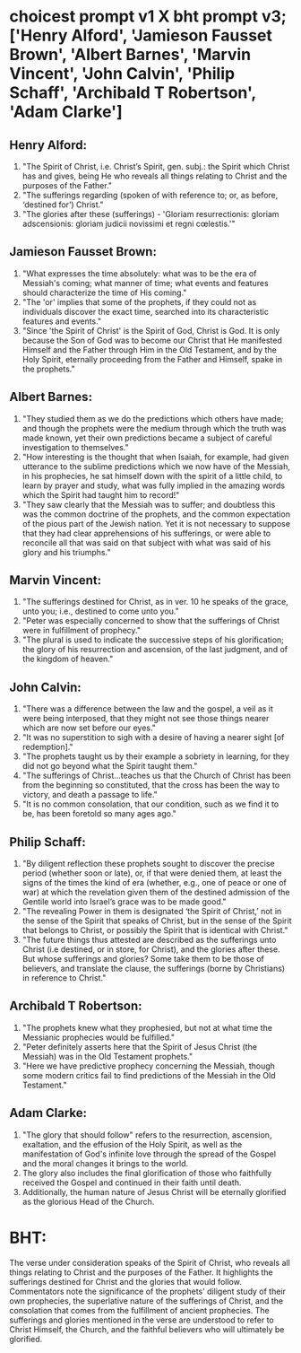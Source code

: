 # choicest prompt v1 X bht prompt v3; ['Henry Alford', 'Jamieson Fausset Brown', 'Albert Barnes', 'Marvin Vincent', 'John Calvin', 'Philip Schaff', 'Archibald T Robertson', 'Adam Clarke']

## Henry Alford:
1. "The Spirit of Christ, i.e. Christ’s Spirit, gen. subj.: the Spirit which Christ has and gives, being He who reveals all things relating to Christ and the purposes of the Father."
2. "The sufferings regarding (spoken of with reference to; or, as before, ‘destined for’) Christ."
3. "The glories after these (sufferings) - 'Gloriam resurrectionis: gloriam adscensionis: gloriam judicii novissimi et regni cœlestis.'"

## Jamieson Fausset Brown:
1. "What expresses the time absolutely: what was to be the era of Messiah's coming; what manner of time; what events and features should characterize the time of His coming."
2. "The 'or' implies that some of the prophets, if they could not as individuals discover the exact time, searched into its characteristic features and events."
3. "Since 'the Spirit of Christ' is the Spirit of God, Christ is God. It is only because the Son of God was to become our Christ that He manifested Himself and the Father through Him in the Old Testament, and by the Holy Spirit, eternally proceeding from the Father and Himself, spake in the prophets."

## Albert Barnes:
1. "They studied them as we do the predictions which others have made; and though the prophets were the medium through which the truth was made known, yet their own predictions became a subject of careful investigation to themselves."
2. "How interesting is the thought that when Isaiah, for example, had given utterance to the sublime predictions which we now have of the Messiah, in his prophecies, he sat himself down with the spirit of a little child, to learn by prayer and study, what was fully implied in the amazing words which the Spirit had taught him to record!"
3. "They saw clearly that the Messiah was to suffer; and doubtless this was the common doctrine of the prophets, and the common expectation of the pious part of the Jewish nation. Yet it is not necessary to suppose that they had clear apprehensions of his sufferings, or were able to reconcile all that was said on that subject with what was said of his glory and his triumphs."

## Marvin Vincent:
1. "The sufferings destined for Christ, as in ver. 10 he speaks of the grace, unto you; i.e., destined to come unto you."
2. "Peter was especially concerned to show that the sufferings of Christ were in fulfillment of prophecy."
3. "The plural is used to indicate the successive steps of his glorification; the glory of his resurrection and ascension, of the last judgment, and of the kingdom of heaven."

## John Calvin:
1. "There was a difference between the law and the gospel, a veil as it were being interposed, that they might not see those things nearer which are now set before our eyes."
2. "It was no superstition to sigh with a desire of having a nearer sight [of redemption]."
3. "The prophets taught us by their example a sobriety in learning, for they did not go beyond what the Spirit taught them."
4. "The sufferings of Christ...teaches us that the Church of Christ has been from the beginning so constituted, that the cross has been the way to victory, and death a passage to life."
5. "It is no common consolation, that our condition, such as we find it to be, has been foretold so many ages ago."

## Philip Schaff:
1. "By diligent reflection these prophets sought to discover the precise period (whether soon or late), or, if that were denied them, at least the signs of the times the kind of era (whether, e.g., one of peace or one of war) at which the revelation given them of the destined admission of the Gentile world into Israel’s grace was to be made good."
2. "The revealing Power in them is designated ‘the Spirit of Christ,’ not in the sense of the Spirit that speaks of Christ, but in the sense of the Spirit that belongs to Christ, or possibly the Spirit that is identical with Christ."
3. "The future things thus attested are described as the sufferings unto Christ (i.e destined, or in store, for Christ), and the glories after these. But whose sufferings and glories? Some take them to be those of believers, and translate the clause, the sufferings (borne by Christians) in reference to Christ."

## Archibald T Robertson:
1. "The prophets knew what they prophesied, but not at what time the Messianic prophecies would be fulfilled."
2. "Peter definitely asserts here that the Spirit of Jesus Christ (the Messiah) was in the Old Testament prophets."
3. "Here we have predictive prophecy concerning the Messiah, though some modern critics fail to find predictions of the Messiah in the Old Testament."

## Adam Clarke:
1. "The glory that should follow" refers to the resurrection, ascension, exaltation, and the effusion of the Holy Spirit, as well as the manifestation of God's infinite love through the spread of the Gospel and the moral changes it brings to the world.
2. The glory also includes the final glorification of those who faithfully received the Gospel and continued in their faith until death.
3. Additionally, the human nature of Jesus Christ will be eternally glorified as the glorious Head of the Church.


# BHT:
The verse under consideration speaks of the Spirit of Christ, who reveals all things relating to Christ and the purposes of the Father. It highlights the sufferings destined for Christ and the glories that would follow. Commentators note the significance of the prophets' diligent study of their own prophecies, the superlative nature of the sufferings of Christ, and the consolation that comes from the fulfillment of ancient prophecies. The sufferings and glories mentioned in the verse are understood to refer to Christ Himself, the Church, and the faithful believers who will ultimately be glorified.